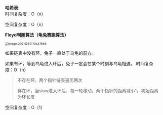 **哈希表**:  
时间复杂度：O（n）

空间复杂度：O（n）

**Floyd判圈算法（龟兔赛跑算法）**

<img src="C:\Users\Lenovo\AppData\Roaming\Typora\typora-user-images\image-20211230172447666.png" alt="image-20211230172447666" style="zoom: 67%;" />

如果链表中没有环，兔子一直处于乌龟的前方。

如果有环，等到乌龟进入环后，兔子一定会在某个时刻与乌龟相遇。
时间复杂度：O（n）

> 不存在环，两个指针链表遍历两次
>
> 存在环，当slow进入环后，每一轮移动，两个指针的距离减小1，初始距离为环长度

空间复杂度：O（1）
